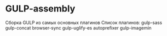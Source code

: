 # GULP-assembly
Сборка GULP из самых основных плагинов
Список плагинов:
gulp-sass
gulp-concat
browser-sync
gulp-uglify-es
autoprefixer
gulp-imagemin
